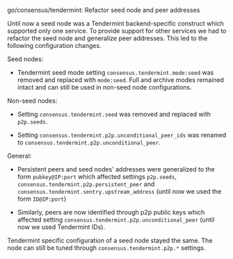 go/consensus/tendermint: Refactor seed node and peer addresses

Until now a seed node was a Tendermint backend-specific construct which
supported only one service. To provide support for other services we had
to refactor the seed node and generalize peer addresses. This led to the
following configuration changes.

Seed nodes:

- Tendermint seed mode setting `consensus.tendermint.mode:seed` was removed
  and replaced with `mode:seed`. Full and archive modes remained intact and
  can still be used in non-seed node configurations.

Non-seed nodes:

- Setting `consensus.tendermint.seed` was removed and replaced with
  `p2p.seeds`.

- Setting `consensus.tendermint.p2p.unconditional_peer_ids` was renamed to
  `consensus.tendermint.p2p.unconditional_peer`.

General:

- Persistent peers and seed nodes' addresses were generalized to the form
  `pubkey@IP:port` which affected settings `p2p.seeds`,
  `consensus.tendermint.p2p.persistent_peer` and
  `consensus.tendermint.sentry.upstream_address` (until now we used the
  form `ID@IP:port`)

- Similarly, peers are now identified through p2p public keys which affected
  setting `consensus.tendermint.p2p.unconditional_peer` (until now we used
  Tendermint IDs).

Tendermint specific configuration of a seed node stayed the same. The node
can still be tuned through `consensus.tendermint.p2p.*` settings.
